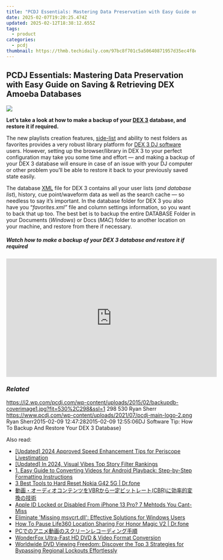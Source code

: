 ```yaml
---
title: "PCDJ Essentials: Mastering Data Preservation with Easy Guide on Saving & Retrieving DEX Amoeba Databases"
date: 2025-02-07T19:20:25.474Z
updated: 2025-02-12T18:38:12.655Z
tags:
  - product
categories:
  - pcdj
thumbnail: https://thmb.techidaily.com/97bc8f701c5a50640871957d35ec4f8e16308c84bcc3926e5048675a7dfb62d5.png
---
```


## PCDJ Essentials: Mastering Data Preservation with Easy Guide on Saving & Retrieving DEX Amoeba Databases

[![](https://i2.wp.com/pcdj.com/wp-content/uploads/2015/02/backupdb-coverimage1.jpg?resize=530%2C298&ssl=1)](https://i2.wp.com/pcdj.com/wp-content/uploads/2015/02/backupdb-coverimage1.jpg?fit=530%2C298&ssl=1 "backupdb-coverimage")

**Let’s take a look at how to make a backup of your [DEX 3](https://tools.techidaily.com/pcdj/products/) database, and restore it if required.**

The new playlists creation features, [side-list](https://tools.techidaily.com/pcdj/products/) and ability to nest folders as favorites provides a very robust library platform for [DEX 3 DJ software](https://tools.techidaily.com/pcdj/products/) users. However, setting up the browser/library in DEX 3 to your perfect configuration may take you some time and effort — and making a backup of your DEX 3 database will ensure in case of an issue with your DJ computer or other problem you’ll be able to restore it back to your previously saved state easily.

The database [XML](http://en.wikipedia.org/wiki/XML) file for DEX 3 contains all your user lists (_and database list_), history, cue point/waveform data as well as the search cache — so needless to say it’s important. In the database folder for DEX 3 you also have you “_favorites.xml”_ file and column settings information, so you want to back that up too. The best bet is to backup the entire DATABASE Folder in your Documents (_Windows_) or Docs (_MAC_) folder to another location on your machine, and restore from there if necessary.

##### Watch how to make a backup of your DEX 3 database and restore it if required

<!-- affiliate ads begin -->
<iframe width="560" height="315" src="https://www.youtube.com/embed/aa6vSdt1elM?si=qPhmO-hoWVIPBnnC" title="YouTube video player" frameborder="0" allow="accelerometer; autoplay; clipboard-write; encrypted-media; gyroscope; picture-in-picture; web-share" referrerpolicy="strict-origin-when-cross-origin" allowfullscreen></iframe>
<!-- affiliate ads end -->

### _Related_

https://i2.wp.com/pcdj.com/wp-content/uploads/2015/02/backupdb-coverimage1.jpg?fit=530%2C298&ssl=1 298 530 Ryan Sherr https://www.pcdj.com/wp-content/uploads/2021/07/pcdj-main-logo-2.png Ryan Sherr2015-02-09 12:47:282015-02-09 12:55:06DJ Software Tip: How To Backup And Restore Your DEX 3 Database}

<ins class="adsbygoogle"
     style="display:block"
     data-ad-format="autorelaxed"
     data-ad-client="ca-pub-7571918770474297"
     data-ad-slot="1223367746"></ins>

<ins class="adsbygoogle"
     style="display:block"
     data-ad-client="ca-pub-7571918770474297"
     data-ad-slot="8358498916"
     data-ad-format="auto"
     data-full-width-responsive="true"></ins>

<span class="atpl-alsoreadstyle">Also read:</span>
<div><ul>
<li><a href="https://article-knowledge.techidaily.com/updated-2024-approved-speed-enhancement-tips-for-periscope-livestimation/"><u>[Updated] 2024 Approved Speed Enhancement Tips for Periscope Livestimation</u></a></li>
<li><a href="https://instagram-clips.techidaily.com/updated-in-2024-visual-vibes-top-story-filter-rankings/"><u>[Updated] In 2024, Visual Vibes Top Story Filter Rankings</u></a></li>
<li><a href="https://discover-bits.techidaily.com/1-easy-guide-to-converting-videos-for-android-playback-step-by-step-formatting-instructions/"><u>1. Easy Guide to Converting Videos for Android Playback: Step-by-Step Formatting Instructions</u></a></li>
<li><a href="https://phone-solutions.techidaily.com/3-best-tools-to-hard-reset-nokia-g42-5g-drfone-by-drfone-reset-android-reset-android/"><u>3 Best Tools to Hard Reset Nokia G42 5G | Dr.fone</u></a></li>
<li><a href="https://discover-bits.techidaily.com/1726027065719-vbrcbr/"><u>動画・オーディオコンテンツをVBRから一定ビットレート(CBR)に効率的変換の技術</u></a></li>
<li><a href="https://apple-account.techidaily.com/apple-id-locked-or-disabled-from-iphone-13-pro-7-mehtods-you-cant-miss-by-drfone-ios/"><u>Apple ID Locked or Disabled From iPhone 13 Pro? 7 Mehtods You Cant-Miss</u></a></li>
<li><a href="https://technical-tips.techidaily.com/1722880602714-eliminate-missing-msvcrtdll-effective-solutions-for-windows-users/"><u>Eliminate 'Missing msvcrt.dll': Effective Solutions for Windows Users</u></a></li>
<li><a href="https://location-social.techidaily.com/how-to-pause-life360-location-sharing-for-honor-magic-v2-drfone-by-drfone-virtual-android/"><u>How To Pause Life360 Location Sharing For Honor Magic V2 | Dr.fone</u></a></li>
<li><a href="https://discover-bits.techidaily.com/1726026593598-pc/"><u>PCでのアニメ動画のスクリーンレコーディング手順</u></a></li>
<li><a href="https://discover-bits.techidaily.com/wonderfox-ultra-fast-hd-dvd-and-video-format-conversion/"><u>WonderFox Ultra-Fast HD DVD & Video Format Conversion</u></a></li>
<li><a href="https://discover-bits.techidaily.com/worldwide-dvd-viewing-freedom-discover-the-top-3-strategies-for-bypassing-regional-lockouts-effortlessly/"><u>Worldwide DVD Viewing Freedom: Discover the Top 3 Strategies for Bypassing Regional Lockouts Effortlessly</u></a></li>
</ul></div>


